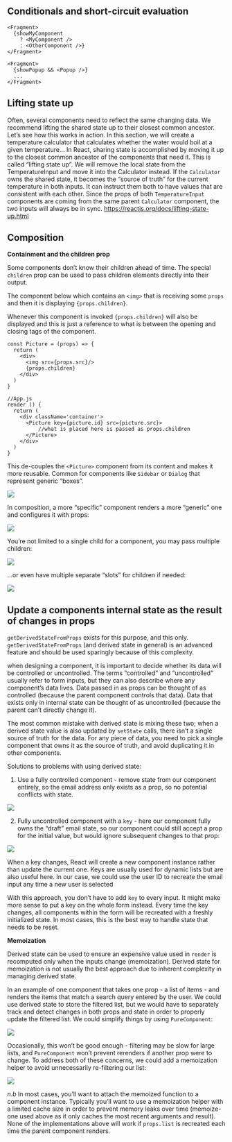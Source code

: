 Conditionals and short-circuit evaluation
-----------------------------------------
    <Fragment>
      {showMyComponent
        ? <MyComponent />
        : <OtherComponent />}
    </Fragment>

    <Fragment>
      {showPopup && <Popup />}
      ...
    </Fragment>

Lifting state up
----------------
Often, several components need to reflect the same changing data. We recommend lifting the shared state up to their closest common ancestor. Let’s see how this works in action.
In this section, we will create a temperature calculator that calculates whether the water would boil at a given temperature...
 In React, sharing state is accomplished by moving it up to the closest common ancestor of the components that need it. This is called “lifting state up”. We will remove the local state from the TemperatureInput and move it into the Calculator instead. If the `Calculator` owns the shared state, it becomes the “source of truth” for the current temperature in both inputs. It can instruct them both to have values that are consistent with each other. Since the props of both `TemperatureInput` components are coming from the same parent `Calculator` component, the two inputs will always be in sync.
https://reactjs.org/docs/lifting-state-up.html

Composition
-----------

**Containment and the children prop**

Some components don’t know their children ahead of time. The special `children` prop can be used to pass children elements directly into their output.

The component below which contains an `<img>` that is receiving some `props` and then it is displaying `{props.children}`.

Whenever this component is invoked `{props.children}` will also be displayed and this is just a reference to what is between the opening and closing tags of the component.

    const Picture = (props) => {
      return (
        <div>
          <img src={props.src}/>
          {props.children}
        </div>
      )
    }

    //App.js
    render () {
      return (
        <div className='container'>
          <Picture key={picture.id} src={picture.src}>
              //what is placed here is passed as props.children
          </Picture>
        </div>
      )
    }

This de-couples the `<Picture>` component from its content and makes it more reusable.
Common for components like `Sidebar` or `Dialog` that represent generic “boxes”.

![](../images/props_children.png)

In composition, a more “specific” component renders a more “generic” one and configures it with props:

![](../images/containment2.png)

You’re not limited to a single child for a component, you may pass multiple children:

![](../images/multi_children.png)

...or even have multiple separate “slots” for children if needed:

![](../images/children_slots.png)

Update a components internal state as the result of changes in props
--------------------------------------------------------------------
`getDerivedStateFromProps` exists for this purpose, and this only.
`getDerivedStateFromProps` (and derived state in general) is an advanced feature and should be used sparingly because of this complexity.

when designing a component, it is important to decide whether its data will be controlled or uncontrolled.
The terms “controlled” and “uncontrolled” usually refer to form inputs, but they can also describe where any component’s data lives.
Data passed in as props can be thought of as controlled (because the parent component controls that data). Data that exists only in internal
state can be thought of as uncontrolled (because the parent can’t directly change it).

The most common mistake with derived state is mixing these two; when a derived state value is also updated by `setState` calls,
there isn’t a single source of truth for the data. For any piece of data, you need to pick a single component that owns it as the source of truth,
and avoid duplicating it in other components.

Solutions to problems with using derived state:

1) Use a fully controlled component -  remove state from our component entirely, so the email address only exists as a prop, so no potential conflicts with state.

![](../images/react31.png)

2. Fully uncontrolled component with a `key` - here our component fully owns the “draft” email state, so our component could still accept a prop for the initial
value, but would ignore subsequent changes to that prop:

![](../images/react32.png)

When a key changes, React will create a new component instance rather than update the current one. Keys are usually used for dynamic lists but are also useful
here. In our case, we could use the user ID to recreate the email input any time a new user is selected

With this approach, you don’t have to add `key` to every input. It might make more sense to put a key on the whole form instead.
Every time the key changes, all components within the form will be recreated with a freshly initialized state.
In most cases, this is the best way to handle state that needs to be reset.

**Memoization**

Derived state can be used to ensure an expensive value used in `render` is recomputed only when the inputs change (memoization).
Derived state for memoization is not usually the best approach due to inherent complexity in managing derived state.

In an example of one component that takes one prop - a list of items - and renders the items that match a search query entered by the user.
We could use derived state to store the filtered list, but we would have to separately track and detect changes in both props and state in order
to properly update the filtered list. We could simplify things by using `PureComponent`:

![](../images/pure.png)

Occasionally, this won’t be good enough - filtering may be slow for large lists, and `PureComponent` won’t prevent rerenders if another prop were to change.
To address both of these concerns, we could add a memoization helper to avoid unnecessarily re-filtering our list:

![](../images/memo.png)

*n.b* In most cases, you’ll want to attach the memoized function to a component instance. Typically you’ll want to use a memoization helper with a limited
cache size in order to prevent memory leaks over time (memoize-one used above as it only caches the most recent arguments and result).
None of the implementations above will work if `props.list` is recreated each time the parent component renders.



